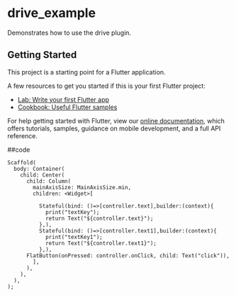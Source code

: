 # drive_example

Demonstrates how to use the drive plugin.

## Getting Started

This project is a starting point for a Flutter application.

A few resources to get you started if this is your first Flutter project:

- [Lab: Write your first Flutter app](https://flutter.dev/docs/get-started/codelab)
- [Cookbook: Useful Flutter samples](https://flutter.dev/docs/cookbook)

For help getting started with Flutter, view our
[online documentation](https://flutter.dev/docs), which offers tutorials,
samples, guidance on mobile development, and a full API reference.

##code

    Scaffold(
      body: Container(
        child: Center(
          child: Column(
            mainAxisSize: MainAxisSize.min,
            children: <Widget>[

              Stateful(bind: ()=>[controller.text],builder:(context){
                print("textKey");
                return Text("${controller.text}");
              },),
              Stateful(bind: ()=>[controller.text1],builder:(context){
                print("textKey1");
                return Text("${controller.text1}");
              },),
          FlatButton(onPressed: controller.onClick, child: Text("click")),
            ],
          ),
        ),
      ),
    );
